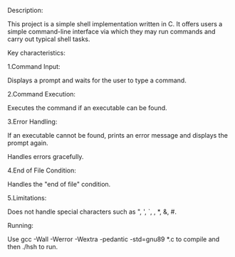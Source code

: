 Description:

This project is a simple shell implementation written in C. It offers users a simple command-line interface via which they may run commands and carry out typical shell tasks.

Key characteristics:

1.Command Input:

Displays a prompt and waits for the user to type a command.

2.Command Execution:

Executes the command if an executable can be found.

3.Error Handling:

If an executable cannot be found, prints an error message and displays the prompt again.

Handles errors gracefully.

4.End of File Condition:

Handles the "end of file" condition.

5.Limitations:

Does not handle special characters such as ", ', `, , *, &, #.
	
Running:

Use gcc -Wall -Werror -Wextra -pedantic -std=gnu89 *.c to compile and then ./hsh to run.



